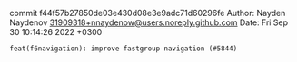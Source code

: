 commit f44f57b27850de03e430d08e3e9adc71d60296fe
Author: Nayden Naydenov <31909318+nnaydenow@users.noreply.github.com>
Date:   Fri Sep 30 10:14:26 2022 +0300

    feat(f6navigation): improve fastgroup navigation (#5844)
